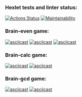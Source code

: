 ### Hexlet tests and linter status:
[![Actions Status](https://github.com/bmthfan/frontend-project-lvl1/workflows/hexlet-check/badge.svg)](https://github.com/bmthfan/frontend-project-lvl1/actions)
[![Maintainability](https://api.codeclimate.com/v1/badges/157043015cad4922c893/maintainability)](https://codeclimate.com/github/bmthfan/frontend-project-lvl1/maintainability)

### Brain-even game:

[![asciicast](https://asciinema.org/a/Iw278fxvkg5rGxch9ZjwtYkxJ.svg)](https://asciinema.org/a/Iw278fxvkg5rGxch9ZjwtYkxJ)
[![asciicast](https://asciinema.org/a/9SCnlJR3gBAWZtSyBskNUQwOs.svg)](https://asciinema.org/a/9SCnlJR3gBAWZtSyBskNUQwOs)
[![asciicast](https://asciinema.org/a/7oARKsvav0M2hwzEUnJgG4bkQ.svg)](https://asciinema.org/a/7oARKsvav0M2hwzEUnJgG4bkQ)

### Brain-calc game:

[![asciicast](https://asciinema.org/a/y6hb2wmLBtkHyApJVZl5nwIWg.svg)](https://asciinema.org/a/y6hb2wmLBtkHyApJVZl5nwIWg)
[![asciicast](https://asciinema.org/a/mMAdcJUDbl9WPlHxzVlpMzqD2.svg)](https://asciinema.org/a/mMAdcJUDbl9WPlHxzVlpMzqD2)

### Brain-gcd game:

[![asciicast](https://asciinema.org/a/uAZXJ29fhkxWk3sRRkaolH5HT.svg)](https://asciinema.org/a/uAZXJ29fhkxWk3sRRkaolH5HT)
[![asciicast](https://asciinema.org/a/O1pf7byDnvebbuvHyynpzIhCv.svg)](https://asciinema.org/a/O1pf7byDnvebbuvHyynpzIhCv)
